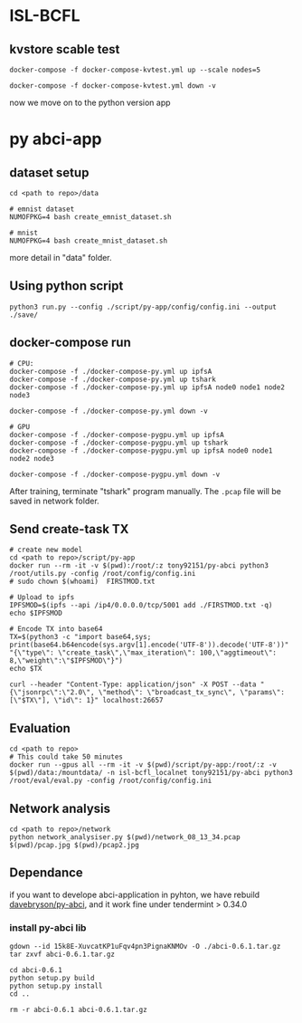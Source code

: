 # ISL-BCFL

## kvstore scable test
```bash=
docker-compose -f docker-compose-kvtest.yml up --scale nodes=5

docker-compose -f docker-compose-kvtest.yml down -v
```

now we move on to the python version app
# py abci-app

## dataset setup
```bash=
cd <path to repo>/data

# emnist dataset
NUMOFPKG=4 bash create_emnist_dataset.sh

# mnist
NUMOFPKG=4 bash create_mnist_dataset.sh
```
more detail in "data" folder.

## Using python script 
```bash=
python3 run.py --config ./script/py-app/config/config.ini --output ./save/
```

## docker-compose run
```bash=
# CPU:
docker-compose -f ./docker-compose-py.yml up ipfsA
docker-compose -f ./docker-compose-py.yml up tshark
docker-compose -f ./docker-compose-py.yml up ipfsA node0 node1 node2 node3

docker-compose -f ./docker-compose-py.yml down -v

# GPU
docker-compose -f ./docker-compose-pygpu.yml up ipfsA 
docker-compose -f ./docker-compose-pygpu.yml up tshark
docker-compose -f ./docker-compose-pygpu.yml up ipfsA node0 node1 node2 node3

docker-compose -f ./docker-compose-pygpu.yml down -v
```

After training, terminate "tshark" program manually. The ```.pcap``` file will be saved in network folder.


## Send create-task TX
```bash=
# create new model
cd <path to repo>/script/py-app
docker run --rm -it -v $(pwd):/root/:z tony92151/py-abci python3 /root/utils.py -config /root/config/config.ini
# sudo chown $(whoami)  FIRSTMOD.txt

# Upload to ipfs
IPFSMOD=$(ipfs --api /ip4/0.0.0.0/tcp/5001 add ./FIRSTMOD.txt -q)
echo $IPFSMOD

# Encode TX into base64 
TX=$(python3 -c "import base64,sys; print(base64.b64encode(sys.argv[1].encode('UTF-8')).decode('UTF-8'))" "{\"type\": \"create_task\",\"max_iteration\": 100,\"aggtimeout\": 8,\"weight\":\"$IPFSMOD\"}")
echo $TX

curl --header "Content-Type: application/json" -X POST --data "{\"jsonrpc\":\"2.0\", \"method\": \"broadcast_tx_sync\", \"params\": [\"$TX\"], \"id\": 1}" localhost:26657
```

## Evaluation

```bash=
cd <path to repo>
# This could take 50 minutes
docker run --gpus all --rm -it -v $(pwd)/script/py-app:/root/:z -v $(pwd)/data:/mountdata/ -n isl-bcfl_localnet tony92151/py-abci python3 /root/eval/eval.py -config /root/config/config.ini
```

## Network analysis
```bash=
cd <path to repo>/network
python network_analysiser.py $(pwd)/network_08_13_34.pcap $(pwd)/pcap.jpg $(pwd)/pcap2.jpg
```


## Dependance

if you want to develope abci-application in pyhton, we have rebuild [davebryson/py-abci](https://github.com/davebryson/py-abci), and it work fine under tendermint > 0.34.0

### install py-abci lib
```bash=
gdown --id 15k8E-XuvcatKP1uFqv4pn3PignaKNMOv -O ./abci-0.6.1.tar.gz
tar zxvf abci-0.6.1.tar.gz

cd abci-0.6.1
python setup.py build
python setup.py install
cd ..

rm -r abci-0.6.1 abci-0.6.1.tar.gz
```